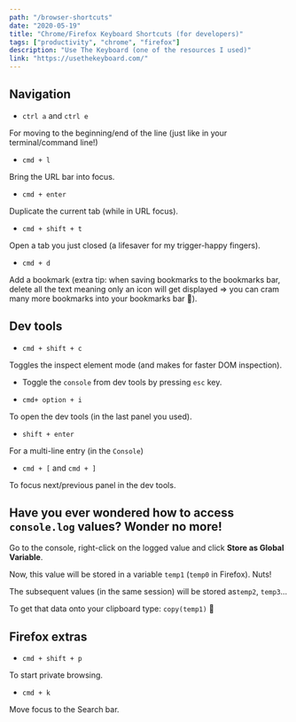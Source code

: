 ```yaml
---
path: "/browser-shortcuts"
date: "2020-05-19"
title: "Chrome/Firefox Keyboard Shortcuts (for developers)"
tags: ["productivity", "chrome", "firefox"]
description: "Use The Keyboard (one of the resources I used)"
link: "https://usethekeyboard.com/"
---
```


## Navigation

- `ctrl a` and `ctrl e`

For moving to the beginning/end of the line (just like in your terminal/command line!)

- `cmd + l`

Bring the URL bar into focus.

- `cmd + enter`

Duplicate the current tab (while in URL focus).

- `cmd + shift + t`

Open a tab you just closed (a lifesaver for my trigger-happy fingers).

- `cmd + d`

Add a bookmark (extra tip: when saving bookmarks to the bookmarks bar, delete all the text meaning only an icon will get displayed => you can cram many more bookmarks into your bookmarks bar 💪).

## Dev tools

- `cmd + shift + c`

Toggles the inspect element mode (and makes for faster DOM inspection).

- Toggle the `console` from dev tools by pressing `esc` key.

- `cmd+ option + i`

To open the dev tools (in the last panel you used).

- `shift + enter`

For a multi-line entry (in the `Console`)

- `cmd + [` and `cmd + ]`

To focus next/previous panel in the dev tools.

## Have you ever wondered how to access `console.log` values? Wonder no more!

Go to the console, right-click on the logged value and click **Store as Global Variable**.

Now, this value will be stored in a variable `temp1` (`temp0` in Firefox). Nuts!

The subsequent values (in the same session) will be stored as`temp2`, `temp3`...

To get that data onto your clipboard type: `copy(temp1)` 🤯

## Firefox extras

- `cmd + shift + p`

To start private browsing.

- `cmd + k`

Move focus to the Search bar.
